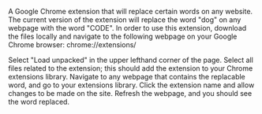 A Google Chrome extension that will replace certain words on any website. The current version of the extension will replace the word "dog" on any webpage with the word "CODE". In order to use this extension, download the files locally and navigate to the following webpage on your Google Chrome browser: chrome://extensions/

Select "Load unpacked" in the upper lefthand corner of the page. Select all files related to the extension; this should add the extension to your Chrome extensions library. Navigate to any webpage that contains the replacable word, and go to your extensions library. Click the extension name and allow changes to be made on the site. Refresh the webpage, and you should see the word replaced.